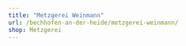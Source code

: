 ```yaml
---
title: "Metzgerei Weinmann"
url: /bechhofen-an-der-heide/metzgerei-weinmann/
shop: Metzgerei
---
```

